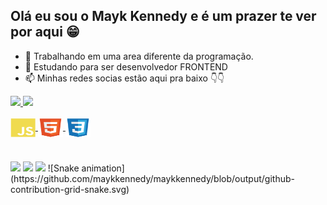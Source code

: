 ## Olá eu sou o Mayk Kennedy e é um prazer te ver por aqui 😁

- 🔭 Trabalhando em uma area diferente da programação.
- 🌱 Estudando para ser desenvolvedor FRONTEND
- 📫 Minhas redes socias estão aqui pra baixo 👇👇


<div>
  <a href="https://github.com/maykkennedy">
  <img height="180em" src="https://github-readme-stats.vercel.app/api?username=maykkennedy&show_icons=true&theme=dark&include_all_commits=true&count_private=true"/>
  <img height="180em" src="https://github-readme-stats.vercel.app/api/top-langs/?username=maykkennedy&layout=compact&langs_count=7&theme=dark"/>
</div>
  
  <div style="display: inline_block"><br>
  <img align="center" alt="Mayk-Js" height="30" width="40" src="https://raw.githubusercontent.com/devicons/devicon/master/icons/javascript/javascript-plain.svg">
  <img align="center" alt="Mayk-HTML" height="30" width="40" src="https://raw.githubusercontent.com/devicons/devicon/master/icons/html5/html5-original.svg">
  <img align="center" alt="Mayk-CSS" height="30" width="40" src="https://raw.githubusercontent.com/devicons/devicon/master/icons/css3/css3-original.svg">
</div>
  
  #
<div>
     <a href="https://instagram.com/maykkennedy" target="_blank"><img src="https://img.shields.io/badge/-Instagram-%23E4405F?style=for-the-badge&logo=instagram&logoColor=white"            target="_blank"></a>
     <a href = "mailto:maykkennedy@gmail.com"><img src="https://img.shields.io/badge/Gmail-D14836?style=for-the-badge&logo=gmail&logoColor=white" target="_blank"></a>
     <a href=" www.linkedin.com/in/maykkennedy" target="_blank"><img src="https://img.shields.io/badge/-LinkedIn-%230077B5?style=for-the-badge&logo=linkedin&logoColor=white"                  target="_blank"></a> 
  ![Snake animation](https://github.com/maykkennedy/maykkennedy/blob/output/github-contribution-grid-snake.svg)
</div>
